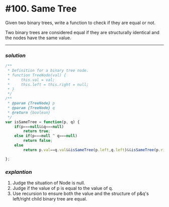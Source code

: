 # #100. Same Tree

Given two binary trees, write a function to check if they are equal or not.

Two binary trees are considered equal if they are structurally identical and the nodes have the same value.
<hr>  

### _*solution*_
```javascript
/**
 * Definition for a binary tree node.
 * function TreeNode(val) {
 *     this.val = val;
 *     this.left = this.right = null;
 * }
 */
/**
 * @param {TreeNode} p
 * @param {TreeNode} q
 * @return {boolean}
 */
var isSameTree = function(p, q) {
    if(p===null&&q===null)
        return true;
    else if(p===null ^ q===null)
        return false;
    else
        return p.val==q.val&&isSameTree(p.left,q.left)&&isSameTree(p.right,q.right);   

};
```

### _*explantion*_
1. Judge the situation of Node is null.
2. Judge if the value of p is equal to the value of q.
3. Use recursion to ensure both the value and the structure of p&q's left/right child binary tree are equal.